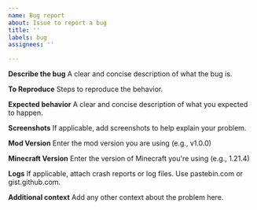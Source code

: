 ```yaml
---
name: Bug report
about: Issue to report a bug
title: ''
labels: bug
assignees: ''

---
```


**Describe the bug**
A clear and concise description of what the bug is.

**To Reproduce**
Steps to reproduce the behavior.

**Expected behavior**
A clear and concise description of what you expected to happen.

**Screenshots**
If applicable, add screenshots to help explain your problem.

**Mod Version**
Enter the mod version you are using (e.g., v1.0.0) 

**Minecraft Version**
Enter the version of Minecraft you're using (e.g., 1.21.4) 

**Logs**
If applicable, attach crash reports or log files. Use pastebin.com or gist.github.com.

**Additional context**
Add any other context about the problem here.

